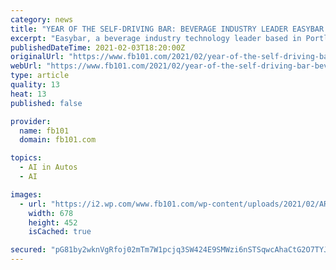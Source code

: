 ```yaml
---
category: news
title: "YEAR OF THE SELF-DRIVING BAR: BEVERAGE INDUSTRY LEADER EASYBAR LAUNCHES MOST ADVANCED COCKTAIL DISPENSING SYSTEM AVAILABLE"
excerpt: "Easybar, a beverage industry technology leader based in Portland, Oregon, has just launched the most technologically advanced automated cocktail station beverage [...]"
publishedDateTime: 2021-02-03T18:20:00Z
originalUrl: "https://www.fb101.com/2021/02/year-of-the-self-driving-bar-beverage-industry-leader-easybar-launches-most-advanced-cocktail-dispensing-system-available/"
webUrl: "https://www.fb101.com/2021/02/year-of-the-self-driving-bar-beverage-industry-leader-easybar-launches-most-advanced-cocktail-dispensing-system-available/"
type: article
quality: 13
heat: 13
published: false

provider:
  name: fb101
  domain: fb101.com

topics:
  - AI in Autos
  - AI

images:
  - url: "https://i2.wp.com/www.fb101.com/wp-content/uploads/2021/02/AR300072.jpg?fit=678%2C452&#038;ssl=1"
    width: 678
    height: 452
    isCached: true

secured: "pG81by2wknVgRfoj02mTm7W1pcjq3SW424E9SMWzi6nSTSqwcAhaCtG2O7TYJsUyOr3rK6pE/7n/U7lUkf0/73Q/KVeSvlYZy9/9bxt4BExJLpy6Q5qu0vFy9imd2YngoULVrWfcWG8lZa2tEJ3ad843VXOew4X5apBpBkStgPEMtJqYUXSaF0NiciCHC5+TPd+ylMX4WqczspoqnICHXqQIb4yerGLyMSRHHwUIkdHCg4W3rlCW7opi31XRBPApSRR3xR+HHG6J5Phj5VaHSsjA3Uk/KHxrdybFmoPxF7pwCbBZiVkTX5vZVHTfRG3Vu27I64wygNRsEIVUxEMvneQvVMtpwoCTLREhXEC8I+o=;t4BzrhM5Waj3fuZiJoQCmg=="
---
```


